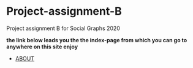 # Project-assignment-B
Project assignment B for Social Graphs 2020


**the link below leads you the the index-page from which you can go to anywhere on this site enjoy** 
* [ABOUT](https://rolfoe.github.io/project-assignment-B/ABOUT)
